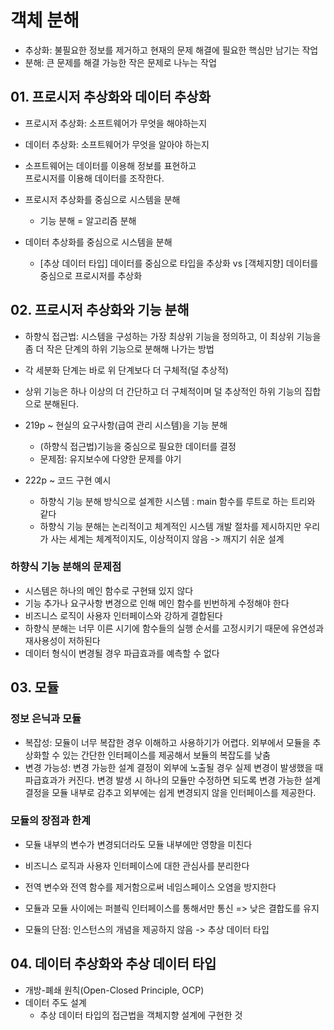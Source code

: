 # 객체 분해
* 추상화: 불필요한 정보를 제거하고 현재의 문제 해결에 필요한 핵심만 남기는 작업
* 분해: 큰 문제를 해결 가능한 작은 문제로 나누는 작업

## 01. 프로시저 추상화와 데이터 추상화
- 프로시저 추상화: 소프트웨어가 무엇을 해야하는지
- 데이터 추상화: 소프트웨어가 무엇을 알아야 하는지 
- 소프트웨어는 데이터를 이용해 정보를 표현하고  
  프로시저를 이용해 데이터를 조작한다. 


- 프로시저 추상화를 중심으로 시스템을 분해
  - 기능 분해 = 알고리즘 분해  
  

- 데이터 추상화를 중심으로 시스템을 분해
  - [추상 데이터 타입] 데이터를 중심으로 타입을 추상화 vs [객체지향] 데이터를 중심으로 프로시저를 추상화 


## 02. 프로시저 추상화와 기능 분해 
- 하향식 접근법: 시스템을 구성하는 가장 최상위 기능을 정의하고, 이 최상위 기능을 좀 더 작은 단계의 하위 기능으로 분해해 나가는 방법 
- 각 세분화 단계는 바로 위 단계보다 더 구체적(덜 추상적) 
- 상위 기능은 하나 이상의 더 간단하고 더 구체적이며 덜 추상적인 하위 기능의 집합으로 분해된다. 


- 219p ~ 현실의 요구사항(급여 관리 시스템)을 기능 분해  
  - (하향식 접근법)기능을 중심으로 필요한 데이터를 결정 
  - 문제점: 유지보수에 다양한 문제를 야기 


- 222p ~ 코드 구현 예시
  - 하향식 기능 분해 방식으로 설계한 시스템 : main 함수를 루트로 하는 트리와 같다
  - 하향식 기능 분해는 논리적이고 체계적인 시스템 개발 절차를 제시하지만 우리가 사는 세계는 체계적이지도, 이상적이지 않음 -> 깨지기 쉬운 설계 


### 하향식 기능 분해의 문제점 
- 시스템은 하나의 메인 함수로 구현돼 있지 않다
- 기능 추가나 요구사항 변경으로 인해 메인 함수를 빈번하게 수정해야 한다
- 비즈니스 로직이 사용자 인터페이스와 강하게 결합된다
- 하향식 분해는 너무 이른 시기에 함수들의 실행 순서를 고정시키기 때문에 유연성과 재사용성이 저하된다
- 데이터 형식이 변경될 경우 파급효과를 예측할 수 없다 



## 03. 모듈 

### 정보 은닉과 모듈 
- 복잡성: 모듈이 너무 복잡한 경우 이해하고 사용하기가 어렵다. 외부에서 모듈을 추상화할 수 있는 간단한 인터페이스를 제공해서 보듈의 복잡도를 낮춤
- 변경 가능성: 변경 가능한 설계 결정이 외부에 노출될 경우 실제 변경이 발생했을 때 파급효과가 커진다. 변경 발생 시 하나의 모듈만 수정하면 되도록 변경 가능한 설계 결정을 모듈 내부로 감추고 외부에는 쉽게 변경되지 않을 인터페이스를 제공한다.


### 모듈의 장점과 한계
- 모듈 내부의 변수가 변경되더라도 모듈 내부에만 영향을 미친다
- 비즈니스 로직과 사용자 인터페이스에 대한 관심사를 분리한다
- 전역 변수와 전역 함수를 제거함으로써 네임스페이스 오염을 방지한다 
  

- 모듈과 모듈 사이에는 퍼블릭 인터페이스를 통해서만 통신 => 낮은 결합도를 유지 
- 모듈의 단점: 인스턴스의 개념을 제공하지 않음 -> 추상 데이터 타입 



## 04. 데이터 추상화와 추상 데이터 타입 

- 개방-폐쇄 원칙(Open-Closed Principle, OCP)
- 데이터 주도 설계
  - 추상 데이터 타입의 접근법을 객체지향 설계에 구현한 것 